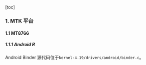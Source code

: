 [toc]

### 1. MTK 平台

#### 1.1 MT8766

##### 1.1.1 Android R

Android Binder 源代码位于`kernel-4.19/drivers/android/binder.c`。

